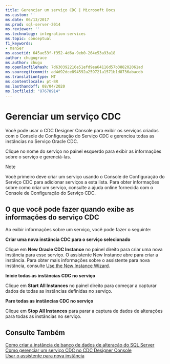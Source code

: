 ```yaml
---
title: Gerenciar um serviço CDC | Microsoft Docs
ms.custom: ''
ms.date: 06/13/2017
ms.prod: sql-server-2014
ms.reviewer: ''
ms.technology: integration-services
ms.topic: conceptual
f1_keywords:
- manSer
ms.assetid: 645ae53f-f352-4d6a-9eb0-264e53a93a18
author: chugugrace
ms.author: chugu
ms.openlocfilehash: 7d630392216e51efd9ea64116d57b388202061ad
ms.sourcegitcommit: ad4d92dce894592a259721a1571b1d8736abacdb
ms.translationtype: MT
ms.contentlocale: pt-BR
ms.lasthandoff: 08/04/2020
ms.locfileid: "87678914"
---
```

# <a name="manage-a-cdc-service"></a>Gerenciar um serviço CDC
  Você pode usar o CDC Designer Console para exibir os serviços criados com o Console de Configuração do Serviço CDC e gerenciou todas as instâncias no Serviço Oracle CDC.  
  
 Clique no nome do serviço no painel esquerdo para exibir as informações sobre o serviço e gerenciá-las.  
  
> [!NOTE]  
>  Você primeiro deve criar um serviço usando o Console de Configuração do Serviço CDC para adicionar serviços a esta lista. Para obter informações sobre como criar um serviço, consulte a ajuda online fornecida com o Console de Configuração do Serviço CDC.  
  
## <a name="what-you-can-do-when-you-display-the-cdc-service-information"></a>O que você pode fazer quando exibe as informações do serviço CDC  
 Ao exibir informações sobre um serviço, você pode fazer o seguinte:  
  
 **Criar uma nova instância CDC para o serviço selecionado**  
  
 Clique em **New Oracle CDC Instance** no painel direito para criar uma nova instância para esse serviço. O assistente New Instance abre para criar a instância. Para obter mais informações sobre o assistente para nova instância, consulte [Use the New Instance Wizard](use-the-new-instance-wizard.md).  
  
 **Inicie todas as instâncias CDC no serviço**  
  
 Clique em **Start All Instances** no painel direito para começar a capturar dados de todas as instâncias definidas no serviço.  
  
 **Pare todas as instâncias CDC no serviço**  
  
 Clique em **Stop All Instances** para parar a captura de dados de alterações para todas as instâncias no serviço.  
  
## <a name="see-also"></a>Consulte Também  
 [Como criar a instância de banco de dados de alteração do SQL Server](how-to-create-the-sql-server-change-database-instance.md)   
 [Como gerenciar um serviço CDC no CDC Designer Console](how-to-manage-a-cdc-service-from-the-cdc-designer-console.md)   
 [Usar o assistente para nova instância](use-the-new-instance-wizard.md)  
  
  
